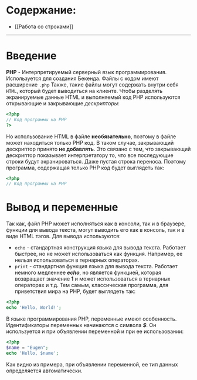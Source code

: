 # Содержание:
* [[Работа со строками]]

---
# Введение
**PHP** - Интерпретируемый серверный язык программирования. Используется для создания Бекенда. Файлы с кодом имеют расширение `.php` Также, такие файлы могут содержать внутри себя `HTML`, который будет выводиться на клиенте. Чтобы разделять экранируемые данные HTML и выполняемый код PHP используются открывающие и закрывающие *дескрипторы*: 
```php
<?php 
// Код программы на PHP
?>
```

Но использование HTML в файле **необязательно**, поэтому в файле может находиться только PHP код. В таком случае, закрывающий дескриптор принято **не добавлять**. Это связано с тем, что закрывающий дескриптор показывает интерпретатору то, что все последующие строки будут экранироваться. Даже пустая строка переноса. Поэтому программа, содержащая только PHP код будет выглядеть так:
```php
<?php
// Код программы на PHP
```
# Вывод и переменные
Так как, файл PHP может исполняться как в консоли, так и в браузере, функции для вывода текста, могут выводить его как в консоль, так и в виде HTML тэгов. Для вывода используются:
* `echo` - стандартная конструкция языка для вывода текста. Работает быстрее, но не может использоваться как функция. Например, ее нельзя использоваться в тернарных операторах.
* `print` - стандартная функция языка для вывода текста. Работает немного медленнее ***echo***, но является функцией, которая возвращает значение **1** и может использоваться в тернарных операторах и т.д.
Тем самым, классическая программа, для приветствия мира на PHP, будет выглядеть так:
```php
<?php
echo 'Hello, World!';
```

В языке программирования PHP, переменные имеют особенность. Идентификаторы переменных начинаются с символа ***$***. Он используется и при объявлении переменной и при ее использовании:
```php
<?php
$name = "Eugen";
echo 'Hello, $name';
```
Как видно из примера, при объявлении переменной, ее тип данных определяется автоматически.
